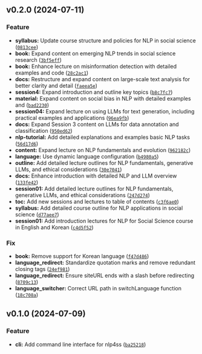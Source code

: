 <!--next-version-placeholder-->

## v0.2.0 (2024-07-11)

### Feature

* **syllabus:** Update course structure and policies for NLP in social science ([`0813cee`](https://github.com/entelecheia/nlp4ss/commit/0813cee56b333d4950354711a46e3bee958b76b1))
* **book:** Expand content on emerging NLP trends in social science research ([`3bf5eff`](https://github.com/entelecheia/nlp4ss/commit/3bf5effef22fa92a629f3f31f5ef989a6e5e7ff3))
* **book:** Enhance lecture on misinformation detection with detailed examples and code ([`28c2ac1`](https://github.com/entelecheia/nlp4ss/commit/28c2ac17f91a8d6d6a44072875562462441aa6e8))
* **docs:** Restructure and expand content on large-scale text analysis for better clarity and detail ([`faeea5e`](https://github.com/entelecheia/nlp4ss/commit/faeea5e34fdc7dcc15f580a803c388265a52b535))
* **session4:** Expand introduction and outline key topics ([`b8c7fc7`](https://github.com/entelecheia/nlp4ss/commit/b8c7fc71199a80c4736e7ef06612982aeb76121c))
* **material:** Expand content on social bias in NLP with detailed examples and ([`bad2230`](https://github.com/entelecheia/nlp4ss/commit/bad2230da15c9c58e122fcb61b3a55ed0d892ba5))
* **session04:** Expand lecture on using LLMs for text generation, including practical examples and applications ([`96ea9fb`](https://github.com/entelecheia/nlp4ss/commit/96ea9fb3d8018a84fbb4e6ea7855a7e02bd49d21))
* **docs:** Expand Session 3 content on LLMs for data annotation and classification ([`950ed62`](https://github.com/entelecheia/nlp4ss/commit/950ed62f72e1ce9cb2c74fbba580bd2028d2fff8))
* **nlp-tutorial:** Add detailed explanations and examples basic NLP tasks ([`56d17d6`](https://github.com/entelecheia/nlp4ss/commit/56d17d671bd491893d34e9674273729bcf1b7f33))
* **content:** Expand lecture on NLP fundamentals and evolution ([`962182c`](https://github.com/entelecheia/nlp4ss/commit/962182c25664695b5a3d37bf6a2d16ca12218c2b))
* **language:** Use dynamic language configuration ([`b4980a5`](https://github.com/entelecheia/nlp4ss/commit/b4980a59150a2c096fc29264f75e0f8889c86832))
* **outline:** Add detailed lecture outlines for NLP fundamentals, generative LLMs, and ethical considerations ([`30e7041`](https://github.com/entelecheia/nlp4ss/commit/30e70419c2bf644f35092aa2f099be8750379643))
* **docs:** Enhance introduction with detailed NLP and LLM overview ([`133fe42`](https://github.com/entelecheia/nlp4ss/commit/133fe426cdd96878294388c6356bb325a9cc5ec8))
* **session01:** Add detailed lecture outlines for NLP fundamentals, generative LLMs, and ethical considerations ([`247d274`](https://github.com/entelecheia/nlp4ss/commit/247d274d9f077f4b85c75099b3b26599d322d677))
* **toc:** Add new sessions and lectures to table of contents ([`c3f6ae0`](https://github.com/entelecheia/nlp4ss/commit/c3f6ae0525cb13e2deec63dd48289c297c18b1c8))
* **syllabus:** Add detailed course outline for NLP applications in social science ([`d77aee7`](https://github.com/entelecheia/nlp4ss/commit/d77aee7ec083959226cd6d85dd002ff699803c4a))
* **session01:** Add introduction lectures for NLP for Social Science course in English and Korean ([`c4d5f52`](https://github.com/entelecheia/nlp4ss/commit/c4d5f52151fb4ee79a198d80e8e0df8592b692f1))

### Fix

* **book:** Remove support for Korean language ([`f47d486`](https://github.com/entelecheia/nlp4ss/commit/f47d486ec72b9a4bcc016f2cb59d24296b0d3d29))
* **language_redirect:** Standardize quotation marks and remove redundant closing tags ([`24ef981`](https://github.com/entelecheia/nlp4ss/commit/24ef981ed17f42f88d302220cdffccb83a8e01b7))
* **language_redirect:** Ensure siteURL ends with a slash before redirecting ([`8709c13`](https://github.com/entelecheia/nlp4ss/commit/8709c1370f1ac5feb5ea14b01ac41b21d27ee63d))
* **language_switcher:** Correct URL path in switchLanguage function ([`18c708a`](https://github.com/entelecheia/nlp4ss/commit/18c708a70406ee2c7844bee3e6a255f0ab7c39a4))

## v0.1.0 (2024-07-09)

### Feature

* **cli:** Add command line interface for nlp4ss ([`ba25218`](https://github.com/entelecheia/nlp4ss/commit/ba252181adecfc6c2de67ea0025a5eaae8e633df))
